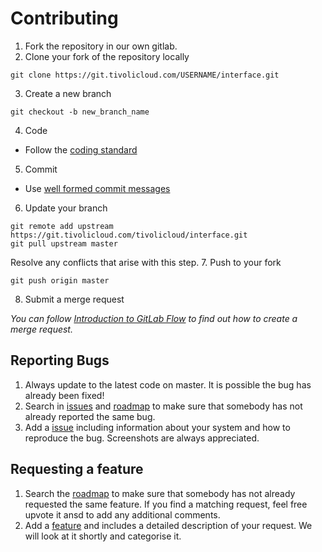 # Contributing

1. Fork the repository in our own gitlab.
2. Clone your fork of the repository locally

  ```
  git clone https://git.tivolicloud.com/USERNAME/interface.git
  ```
3. Create a new branch
  
  ```
  git checkout -b new_branch_name 
  ```
4. Code
  * Follow the [coding standard](CODING_STANDARD.md)
5. Commit
  * Use [well formed commit messages](http://tbaggery.com/2008/04/19/a-note-about-git-commit-messages.html)
6. Update your branch
  
  ```
  git remote add upstream https://git.tivolicloud.com/tivolicloud/interface.git
  git pull upstream master
  ```
  
  Resolve any conflicts that arise with this step.
7. Push to your fork
  
  ```
  git push origin master
  ```
8. Submit a merge request

  *You can follow [Introduction to GitLab Flow](https://docs.gitlab.com/ee/topics/gitlab_flow.html) to find out how to create a merge request.*
  
## Reporting Bugs

1. Always update to the latest code on master. It is possible the bug has already been fixed!
2. Search in [issues](https://git.tivolicloud.com/tivolicloud/issues/-/issues) and [roadmap](https://roadmap.tivolicloud.com/) to make sure that somebody has not already reported the same bug.
3. Add a [issue](https://git.tivolicloud.com/tivolicloud/issues/-/issues/new?issue%5Bassignee_id%5D=&issue%5Bmilestone_id%5D=) including information about your system and how to reproduce the bug. Screenshots are always appreciated.

## Requesting a feature

1. Search the [roadmap](https://roadmap.tivolicloud.com/) to make sure that somebody has not already requested the same feature. If you find a matching request, feel free upvote it ansd to add any additional comments.
2. Add a [feature](https://roadmap.tivolicloud.com/) and includes a detailed description of your request. We will look at it shortly and categorise it.
